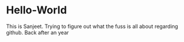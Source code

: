 # Hello-World

This is Sanjeet. Trying to figure out what the fuss is all about regarding github. Back after an year
